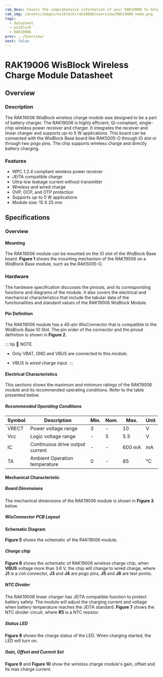 ```yaml
---
rak_desc: Covers the comprehensive information of your RAK19006 to help you in using it. This information includes technical specifications, characteristics, and requirements, and it also discusses the device components.
rak_img: /assets/images/wisblock/rak19006/overview/RAK19006_home.png
tags:
  - datasheet
  - wisblock
  - RAK19006
prev: ../Overview/
next: false
---
```


# RAK19006 WisBlock Wireless Charge Module Datasheet

## Overview

### Description

The RAK19006 WisBlock wireless charge module was designed to be a part of battery charger. The RAK19006 is highly efficient, Qi-compliant, single-chip wireless power receiver and charger. It integrates the receiver and linear charger and supports up-to 5&nbsp;W applications. This board can be connected with the WisBlock Base board like RAK5005-O through IO slot or through two pogo pins. The chip supports wireless charge and directly battery charging. 

### Features

- WPC 1.2.4 compliant wireless power receiver
- JEITA compatible charge
- Ultra-low leakage current without transmitter
- Wireless and wired charge
- OVP, OCP, and OTP protection
- Supports up-to 5&nbsp;W applications
- Module size: 15 X 25&nbsp;mm

## Specifications

### Overview

#### Mounting

The RAK19006 module can be mounted on the IO slot of the WisBlock Base board. **Figure 1** shows the mounting mechanism of the RAK19006 on a WisBlock Base module, such as the RAK5005-O.

<rk-img
  src="/assets/images/wisblock/rak19006/datasheet/mounting-mechanism.png"
  width="50%"
  caption="RAK19006 mounting mechanism on a WisBlock Base module"
/>

### Hardware

The hardware specification discusses the pinouts, and its corresponding functions and diagrams of the module. It also covers the electrical and mechanical characteristics that include the tabular data of the functionalities and standard values of the RAK19006 WisBlock Module.

#### Pin Definition

The RAK19006 module has a 40-pin WisConnector that is compatible to the WisBlock Base IO Slot. The pin order of the connector and the pinout definition is shown in **Figure 2**. 

<rk-img
  src="/assets/images/wisblock/rak19006/datasheet/rak19006-pinout.svg"
  width="70%"
  caption="RAK19006 Pinout Schematic"
/>

::: tip 📝 NOTE
- Only VBAT, GND and VBUS are connected to this module. 

- VBUS is wired charge input.
:::  

#### Electrical Characteristics

This sections shows the maximum and minimum ratings of the RAK19006 module and its recommended operating conditions. Refer to the table presented below.

##### Recommended Operating Conditions

| Symbol | Description                     | Min. | Nom. | Max.        | Unit |
| ------ | ------------------------------- | ---- | ---- | ----------- | ---- |
| VRECT  | Power voltage range             | 3    | -    | 10          | V    |
| Vcc    | Logic voltage range             | -    | 5    | 5.5         | V    |
| IC     | Continuous drive output current | -    | -    | 600&nbsp;mA | mA   |
| TA     | Ambient Operation temperature   | 0    | -    | 85          | ℃    |

#### Mechanical Characteristic

##### Board Dimensions

The mechanical dimensions of the RAK19006 module is shown in **Figure 3** below.

<rk-img
  src="/assets/images/wisblock/rak19006/datasheet/mechanical-dimensions.png"
  width="75%"
  caption="RAK19006 Mechanical Dimensions"
/>

##### WisConnector PCB Layout

<rk-img
  src="/assets/images/wisblock/rak19006/datasheet/wisconnector-pcb.png"
  width="100%"
  caption="WisConnector PCB footprint and recommendations"
/>

#### Schematic Diagram

**Figure 5** shows the schematic of the RAK19006 module.

<rk-img
  src="/assets/images/wisblock/rak19006/datasheet/rak19006-schematic.png"
  width="100%"
  caption="RAK19006 WisBlock Module Schematics"
/>

##### Charge chip

**Figure 6** shows the schematic of RAK19006 wireless charge chip, when **VBUS** voltage more than 3.6&nbsp;V, the chip will change to wired charge, where **J1** is a coil connector, **J3** and **J4** are pogo pins, **J5** and **J6** are test points.

<rk-img
  src="/assets/images/wisblock/rak19006/datasheet/charge-chip.png"
  width="90%"
  caption="RAK19006 WisBlock Wireless charge Module Schematic"
/>

##### NTC Divider

The RAK19006 linear charger has JEITA compatible function to protect battery safety. The module will adjust the charging current and voltage when battery temperature reaches the JEITA standard. **Figure 7** shows the NTC divider circuit, where **R5** is a NTC resistor.

<rk-img
  src="/assets/images/wisblock/rak19006/datasheet/ntc-divider.png"
  width="30%"
  caption="RAK19006 NTC divider circuit"
/>

##### Status LED

**Figure 8** shows the charge status of the LED. When charging started, the LED will turn on. 

<rk-img
  src="/assets/images/wisblock/rak19006/datasheet/status-led.png"
  width="50%"
  caption="RAK19006 charge status LED"
/>

##### Gain, Offset and Current Set

**Figure 9** and **Figure 10** show the wireless charge module's gain, offset and its max charge current.

<rk-img
  src="/assets/images/wisblock/rak19006/datasheet/goc-schem.png"
  width="30%"
  caption="RAK19006 Gain, Offset and Max Charge Current Schematic"
/>

<rk-img
  src="/assets/images/wisblock/rak19006/datasheet/goc-compute.png"
  width="60%"
  caption="Gain, Offset and Max Charge Current Set"
/>
